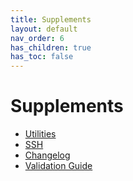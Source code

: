 ```yaml
---
title: Supplements
layout: default
nav_order: 6
has_children: true
has_toc: false
---
```


# Supplements
<ul>
	<li><a href="utilities" target="_top">Utilities</a></li>
	<li><a href="ssh" target="_top">SSH</a></li>
	<li><a href="changelog" target="_top">Changelog</a></li>
	<li><a href="validation" target="_top">Validation Guide</a></li>
</ul>
